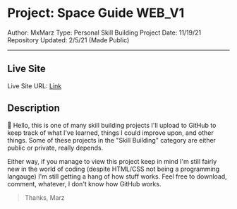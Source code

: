 # Project: Space Guide WEB_V1

Author: MxMarz
Type: Personal Skill Building Project
Date: 11/19/21
Repository Updated: 2/5/21 (Made Public)

---

## Live Site

Live Site URL: [Link](https://sklbld1-space-guide-mxmarz.netlify.app/)

## Description

👋 Hello, this is one of many skill building projects I'll upload to GitHub to keep track of what I've learned, things I could improve upon, and other things. Some of these projects in the "Skill Building" category are either public or private, really depends.

Either way, if you manage to view this project keep in mind I'm still fairly new in the world of coding (despite HTML/CSS not being a programming langauge) I'm still getting a hang of how stuff works. Feel free to download, comment, whatever, I don't know how GitHub works.

> Thanks, Marz
